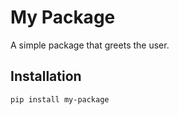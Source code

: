 # My Package
A simple package that greets the user.

## Installation

```bash
pip install my-package